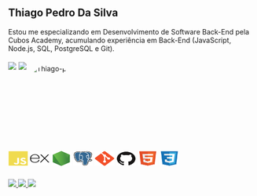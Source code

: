 ## Thiago Pedro Da Silva

<div>
  <p>
    Estou me especializando em Desenvolvimento de Software Back-End pela Cubos Academy, acumulando experiência em Back-End (JavaScript, Node.js, SQL, PostgreSQL e Git).
  </p>
</div>

<div style="display: flex; gap: 5px; align-items: center;">
  <img height="160em" src="https://github-readme-stats-thiagopedro99s-projects.vercel.app//api?username=thiagopedro99&show_icons=true&theme=dracula&include_all_commits=true&count_private=true"/>
  <img height="160em" src="https://github-readme-stats-thiagopedro99s-projects.vercel.app/api/top-langs/?username=thiagopedro99&layout=compact&langs_count=7&theme=dracula"/>
  <img alt="Thiago-pic" height="160" style="border-radius: 80px; margin-top: 10px;" src="https://avatars.githubusercontent.com/u/69489913?v=4">
</div>


<div style="display: inline_block"><br>
  <img align="center" alt="Thiago-Js" height="30" width="40" src="https://raw.githubusercontent.com/devicons/devicon/master/icons/javascript/javascript-plain.svg">
  <img align="center" alt="Thiago-Express" height="30" width="40" src="https://raw.githubusercontent.com/devicons/devicon/master/icons/express/express-original.svg">
  <img align="center" alt="Thiago-NodeJs" height="30" width="40" src="https://raw.githubusercontent.com/devicons/devicon/master/icons/nodejs/nodejs-original.svg">
  <img align="center" alt="Thiago-postgresql" height="30" width="40" src="https://raw.githubusercontent.com/devicons/devicon/master/icons/postgresql/postgresql-original.svg">
  <img align="center" alt="Thiago-git" height="30" width="40" src="https://raw.githubusercontent.com/devicons/devicon/master/icons/git/git-original.svg">
  <img align="center" alt="Thiago-github" height="30" width="40" src="https://raw.githubusercontent.com/devicons/devicon/master/icons/github/github-original.svg">
  <img align="center" alt="Thiago-html" height="30" width="40" src="https://raw.githubusercontent.com/devicons/devicon/master/icons/html5/html5-original.svg">
  <img align="center" alt="Thiago-css" height="30" width="40" src="https://raw.githubusercontent.com/devicons/devicon/master/icons/css3/css3-original.svg">
</div>
  
<br>

<div style="padding-top: 10px;"> 
  <a href="https://www.instagram.com/thsilva999" target="_blank">
    <img src="https://img.shields.io/badge/-Instagram-%23E4405F?style=for-the-badge&logo=instagram&logoColor=white">
  </a>
  <a href="mailto:thiago.gefa@gmail.com" target="_blank">
    <img src="https://img.shields.io/badge/-Gmail-%23333?style=for-the-badge&logo=gmail&logoColor=white">
  </a>
  <a href="https://www.linkedin.com/in/thiago-silva-969248160" target="_blank">
    <img src="https://img.shields.io/badge/-LinkedIn-%230077B5?style=for-the-badge&logo=linkedin&logoColor=white">
  </a> 
</div>
